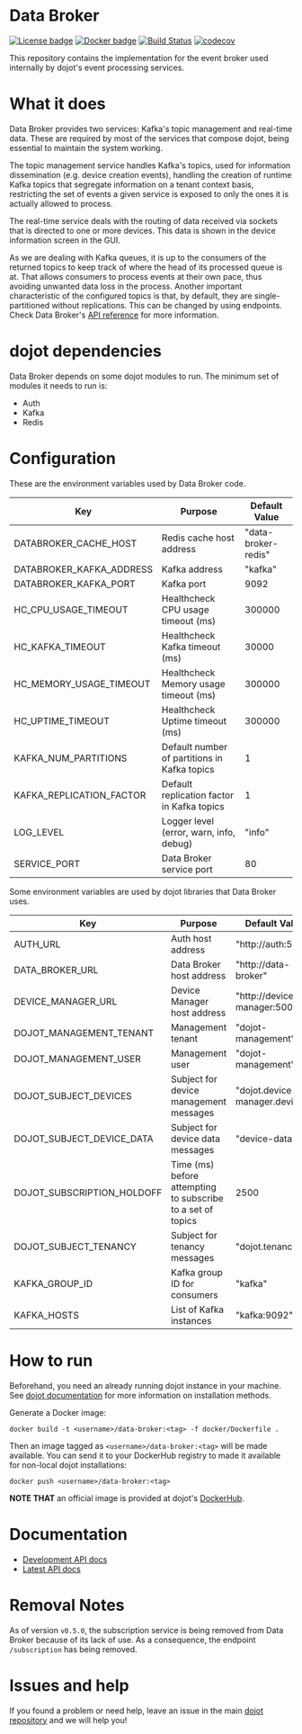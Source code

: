 # **Data Broker**

[![License badge](https://img.shields.io/badge/License-Apache%202.0-blue.svg)](https://opensource.org/licenses/Apache-2.0)
[![Docker badge](https://img.shields.io/docker/pulls/dojot/data-broker.svg)](https://hub.docker.com/r/dojot/data-broker/)
[![Build Status](https://travis-ci.org/dojot/data-broker.svg?branch=development)](https://travis-ci.org/dojot/data-broker)
[![codecov](https://codecov.io/gh/dojot/data-broker/branch/development/graph/badge.svg)](https://codecov.io/gh/dojot/data-broker)

This repository contains the implementation for the event broker used internally by dojot's event
processing services.

# What it does

Data Broker provides two services: Kafka's topic management and real-time data. These are required
by most of the services that compose dojot, being essential to maintain the system working.

The topic management service handles Kafka's topics, used for information dissemination (e.g.
device creation events), handling the creation of runtime Kafka topics that segregate information
on a tenant context basis, restricting the set of events a given service is exposed to only the
ones it is actually allowed to process.

The real-time service deals with the routing of data received via sockets that is directed to
one or more devices. This data is shown in the device information screen in the GUI.

As we are dealing with Kafka queues, it is up to the consumers of the returned topics to keep track
of where the head of its processed queue is at. That allows consumers to process events at their
own pace, thus avoiding unwanted data loss in the process. Another important characteristic of the
configured topics is that, by default, they are single-partitioned without replications. This can
be changed by using endpoints. Check Data Broker's
[API reference](https://dojot.github.io/data-broker/apiary_v0.3.0.html) for more information.

# dojot dependencies

Data Broker depends on some dojot modules to run. The minimum set of modules it needs to run is:

- Auth
- Kafka
- Redis

# Configuration

These are the environment variables used by Data Broker code.

Key                      | Purpose                                      | Default Value
------------------------ | -------------------------------------------- | -------------------
DATABROKER_CACHE_HOST    | Redis cache host address                     | "data-broker-redis"
DATABROKER_KAFKA_ADDRESS | Kafka address                                | "kafka"
DATABROKER_KAFKA_PORT    | Kafka port                                   | 9092
HC_CPU_USAGE_TIMEOUT     | Healthcheck CPU usage timeout (ms)           | 300000
HC_KAFKA_TIMEOUT         | Healthcheck Kafka timeout (ms)               | 30000
HC_MEMORY_USAGE_TIMEOUT  | Healthcheck Memory usage timeout (ms)        | 300000
HC_UPTIME_TIMEOUT        | Healthcheck Uptime timeout (ms)              | 300000
KAFKA_NUM_PARTITIONS     | Default number of partitions in Kafka topics | 1
KAFKA_REPLICATION_FACTOR | Default replication factor in Kafka topics   | 1
LOG_LEVEL                | Logger level (error, warn, info, debug)      | "info"
SERVICE_PORT             | Data Broker service port                     | 80

Some environment variables are used by dojot libraries that Data Broker uses.

Key                        | Purpose                                                     | Default Value
-------------------------- | ----------------------------------------------------------- | -----------------------------
AUTH_URL                   | Auth host address                                           | "http://auth:5000"
DATA_BROKER_URL            | Data Broker host address                                    | "http://data-broker"
DEVICE_MANAGER_URL         | Device Manager host address                                 | "http://device-manager:5000"
DOJOT_MANAGEMENT_TENANT    | Management tenant                                           | "dojot-management"
DOJOT_MANAGEMENT_USER      | Management user                                             | "dojot-management"
DOJOT_SUBJECT_DEVICES      | Subject for device management messages                      | "dojot.device-manager.device"
DOJOT_SUBJECT_DEVICE_DATA  | Subject for device data messages                            | "device-data"
DOJOT_SUBSCRIPTION_HOLDOFF | Time (ms) before attempting to subscribe to a set of topics | 2500
DOJOT_SUBJECT_TENANCY      | Subject for tenancy messages                                | "dojot.tenancy"
KAFKA_GROUP_ID             | Kafka group ID for consumers                                | "kafka"
KAFKA_HOSTS                | List of Kafka instances                                     | "kafka:9092"

# How to run

Beforehand, you need an already running dojot instance in your machine. See
[dojot documentation](https://dojotdocs.readthedocs.io/en/stable/) for more information on
installation methods.

Generate a Docker image:

```shell
docker build -t <username>/data-broker:<tag> -f docker/Dockerfile .
```

Then an image tagged as `<username>/data-broker:<tag>` will be made available. You can send it to
your DockerHub registry to made it available for non-local dojot installations:

```shell
docker push <username>/data-broker:<tag>
```

__NOTE THAT__ an official image is provided at dojot's
[DockerHub](https://hub.docker.com/r/dojot/data-broker/).

# Documentation

- [Development API docs](https://dojot.github.io/data-broker/apiary_development.html)
- [Latest API docs](https://dojot.github.io/data-broker/apiary_latest.html)

# Removal Notes

As of version `v0.5.0`, the subscription service is being removed from Data Broker because of its lack
of use. As a consequence, the endpoint `/subscription` has being removed.

# Issues and help

If you found a problem or need help, leave an issue in the main
[dojot repository](https://github.com/dojot/dojot) and we will help you!
